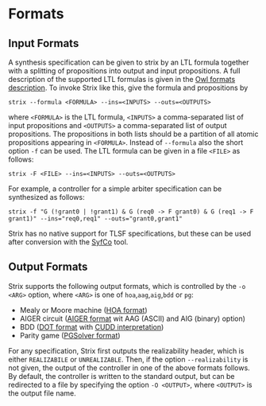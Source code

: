 # Formats

## Input Formats

A synthesis specification can be given to strix by an LTL formula together
with a splitting of propositions into output and input propositions. A full
description of the supported LTL formulas is given in the
[Owl formats description](https://gitlab.lrz.de/i7/owl/blob/master/doc/FORMATS.md).
To invoke Strix like this, give the formula and propositions by
```
strix --formula <FORMULA> --ins=<INPUTS> --outs=<OUTPUTS>
```
where `<FORMULA>` is the LTL formula, `<INPUTS>` a comma-separated list of input propositions
and `<OUTPUTS>` a comma-separated list of output propositions. The propositions in both lists
should be a partition of all atomic propositions appearing in `<FORMULA>`.
Instead of `--formula` also the short option `-f` can be used.
The LTL formula can be given in a file `<FILE>` as follows:
```
strix -F <FILE> --ins=<INPUTS> --outs=<OUTPUTS>
```

For example, a controller for a simple arbiter specification can be synthesized as follows:
```
strix -f "G (!grant0 | !grant1) & G (req0 -> F grant0) & G (req1 -> F grant1)" --ins="req0,req1" --outs="grant0,grant1"
```

Strix has no native support for TLSF specifications, but these can be used
after conversion with the [SyfCo](https://github.com/reactive-systems/syfco) tool.

## Output Formats

Strix supports the following output formats, which is controlled by the `-o <ARG>` option, where `<ARG>` is one of `hoa`,`aag`,`aig`,`bdd` or `pg`:

- Mealy or Moore machine ([HOA format](http://adl.github.io/hoaf/))
- AIGER circuit ([AIGER format](https://github.com/arminbiere/aiger) wit AAG (ASCII) and AIG (binary) option)
- BDD ([DOT format](https://graphviz.org/) with [CUDD interpretation](http://web.mit.edu/sage/export/tmp/y/usr/share/doc/polybori/cudd/node3.html#SECTION000318000000000000000))
- Parity game ([PGSolver format](https://www.win.tue.nl/~timw/downloads/amc2014/pgsolver.pdf))

For any specification, Strix first outputs the realizability header, which is either `REALIZABILE` or `UNREALIZABLE`.
Then, if the option `--realizability` is not given,
the output of the controller in one of the above formats follows.
By default, the controller is written to the standard output,
but can be redirected to a file by specifying the option `-O <OUTPUT>`, where `<OUTPUT>` is the output file name.
